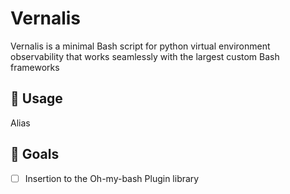 # Vernalis
Vernalis is a minimal Bash script for python virtual environment observability that works seamlessly with the largest custom Bash frameworks

## :memo: Usage
Alias

## :dart: Goals
- [ ] Insertion to the Oh-my-bash Plugin library
